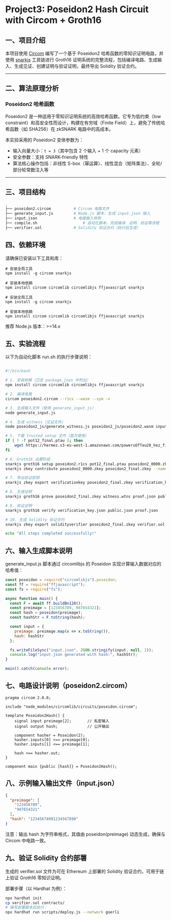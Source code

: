 # Project3: Poseidon2 Hash Circuit with Circom + Groth16

## 一、项目介绍

本项目使用 [Circom](https://docs.circom.io/) 编写了一个基于 Poseidon2 哈希函数的零知识证明电路，并使用 [snarkjs](https://github.com/iden3/snarkjs) 工具链进行 Groth16 证明系统的完整流程，包括编译电路、生成输入、生成见证、创建证明与验证证明，最终导出 Solidity 验证合约。

---

## 二、算法原理分析

### Poseidon2 哈希函数

Poseidon2 是一种适用于零知识证明系统的高效哈希函数。它专为低约束（low constraint）和高安全性而设计，构建在有穷域（Finite Field）上，避免了传统哈希函数（如 SHA256）在 zkSNARK 电路中的高成本。

本实验采用的 Poseidon2 变体参数为：

- 输入向量大小：`t = 3`（其中包含 2 个输入 + 1 个 capacity 元素）
- 安全参数：支持 SNARK-friendly 特性
- 算法核心操作包括：非线性 S-box（幂运算）、线性混合（矩阵乘法）、全轮/部分轮常数注入等

---

## 三、项目结构

```bash
.
├── poseidon2.circom          # Circom 电路文件
├── generate_input.js         # Node.js 脚本，生成 input.json 输入
├── input.json                # 电路输入样例
├── compile.sh                    # 自动化脚本，完成编译、证明、验证等流程
├── verifier.sol              # Solidity 验证合约（执行后生成）
```
## 四、依赖环境
请确保已安装以下工具和库：
```
# 安装全局工具
npm install -g circom snarkjs

# 安装本地依赖
npm install circom circomlib circomlibjs ffjavascript snarkjs

# 安装全局工具
npm install -g circom snarkjs

# 安装本地依赖
npm install circom circomlib circomlibjs ffjavascript snarkjs
```
推荐 Node.js 版本：>=14.x

## 五、实验流程
以下为自动化脚本 run.sh 的执行步骤说明：

``` bash

#!/bin/bash

# 1. 安装依赖（已在 package.json 中列出）
npm install circom circomlib circomlibjs ffjavascript snarkjs

# 2. 编译电路
circom poseidon2.circom --r1cs --wasm --sym -v

# 3. 生成输入文件（使用 generate_input.js）
node generate_input.js

# 4. 生成 witness（见证文件）
node poseidon2_js/generate_witness.js poseidon2_js/poseidon2.wasm input.json witness.wtns

# 5. 下载 trusted setup 文件（首次使用）
if [ ! -f pot12_final.ptau ]; then
    wget https://hermez.s3-eu-west-1.amazonaws.com/powersOfTau28_hez_final_12.ptau -O pot12_final.ptau
fi

# 6. Groth16 设置阶段
snarkjs groth16 setup poseidon2.r1cs pot12_final.ptau poseidon2_0000.zkey
snarkjs zkey contribute poseidon2_0000.zkey poseidon2_final.zkey --name="Contributor" -v

# 7. 导出验证密钥
snarkjs zkey export verificationkey poseidon2_final.zkey verification_key.json

# 8. 生成证明
snarkjs groth16 prove poseidon2_final.zkey witness.wtns proof.json public.json

# 9. 验证证明
snarkjs groth16 verify verification_key.json public.json proof.json

# 10. 生成 Solidity 验证合约
snarkjs zkey export solidityverifier poseidon2_final.zkey verifier.sol

echo "All steps completed successfully!"
```
## 六、输入生成脚本说明
generate_input.js 脚本通过 circomlibjs 的 Poseidon 实现计算输入数据对应的哈希值：
``` javascript
const poseidon = require("circomlibjs").poseidon;
const ff = require("ffjavascript");
const fs = require("fs");

async function main() {
  const F = await ff.buildBn128();
  const preimage = [123456789, 987654321];
  const hash = poseidon(preimage);
  const hashStr = F.toString(hash);

  const input = {
    preimage: preimage.map(x => x.toString()),
    hash: hashStr
  };

  fs.writeFileSync("input.json", JSON.stringify(input, null, 2));
  console.log("input.json generated with hash:", hashStr);
}

main().catch(console.error);
```
## 七、电路设计说明（poseidon2.circom）
``` circom
pragma circom 2.0.0;

include "node_modules/circomlib/circuits/poseidon.circom";

template Poseidon2Hash() {
    signal input preimage[2];       // 私密输入
    signal output hash;             // 公开输出

    component hasher = Poseidon(2);
    hasher.inputs[0] <== preimage[0];
    hasher.inputs[1] <== preimage[1];

    hash <== hasher.out;
}

component main {public [hash]} = Poseidon2Hash();
```
## 八、示例输入输出文件（input.json）
``` json
{
  "preimage": [
    "123456789",
    "987654321"
  ],
  "hash": "12345678901234567890"
}
```
注意：输出 hash 为字符串格式，其值由 poseidon(preimage) 动态生成，确保与 Circom 中电路一致。

## 九、验证 Solidity 合约部署
生成的 verifier.sol 文件为可在 Ethereum 上部署的 Solidity 验证合约，可用于链上验证 Groth16 零知识证明。

部署步骤（以 Hardhat 为例）：

``` bash
npx hardhat init
cp verifier.sol contracts/
# 编写部署脚本后执行：
npx hardhat run scripts/deploy.js --network goerli
```
